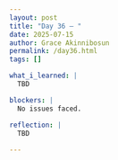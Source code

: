 ```yaml
---
layout: post
title: "Day 36 – "
date: 2025-07-15
author: Grace Akinnibosun
permalink: /day36.html
tags: []

what_i_learned: |
  TBD

blockers: |
  No issues faced.

reflection: |
  TBD
 
---
```

